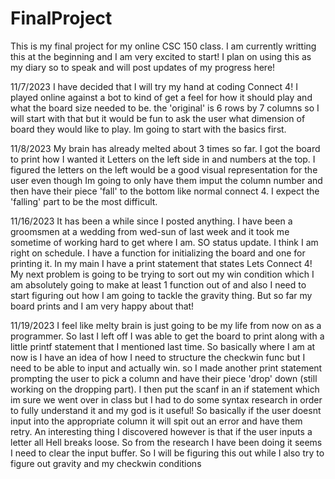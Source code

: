 # FinalProject

This is my final project for my online CSC 150 class.
I am currently writting this at the beginning and I am very excited to start!
I plan on using this as my diary so to speak and will post updates
of my progress here!

11/7/2023
I have decided that I will try my hand at coding Connect 4! I played online
against a bot to kind of get a feel for how it should play and what the board
size needed to be. the 'original' is 6 rows by 7 columns so I will start with that
but it would be fun to ask the user what dimension of board they would like to play.
Im going to start with the basics first.

11/8/2023
My brain has already melted about 3 times so far. I got the board to print how I wanted it 
Letters on the left side in and numbers at the top. I figured the letters on the left would be
a good visual representation for the user even though Im going to only have them imput the
column number and then have their piece 'fall' to the bottom like normal connect 4. I expect the
'falling' part to be the most difficult.

11/16/2023
It has been a while since I posted anything. I have been a groomsmen at a wedding from wed-sun of
last week and it took me sometime of working hard to get where I am. SO status update. I think
I am right on schedule. I have a function for initializing the board and one for printing it. 
In my main I have a print statement that states Lets Connect 4! My next problem is going to be 
trying to sort out my win condition which I am absolutely going to make at least 1 function out of
and also I need to start figuring out how I am going to tackle the gravity thing. But so far my board
prints and I am very happy about that!

11/19/2023
I feel like melty brain is just going to be my life from now on as a programmer. So last I left off I
was able to get the board to print along with a little printf statement that I mentioned last time. So
basically where I am at now is I have an idea of how I need to structure the checkwin func but I need to
be able to input and actually win. so I made another print statement prompting the user to pick
a column and have their piece 'drop' down (still working on the dropping part). I then put the scanf in an
if statement which im sure we went over in class but I had to do some syntax research in order to fully 
understand it and my god is it useful! So basically if the user doesnt input into the appropriate column 
it will spit out an error and have them retry. An interesting thing I discovered however is that if the user
inputs a letter all Hell breaks loose. So from the research I have been doing it seems I need to clear the 
input buffer. So I will be figuring this out while I also try to figure out gravity and my checkwin conditions

